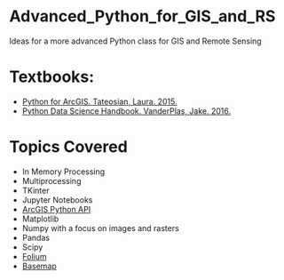 # Advanced_Python_for_GIS_and_RS
Ideas for a more advanced Python class for GIS and Remote Sensing

# Textbooks:
- [Python for ArcGIS. Tateosian, Laura. 2015.](http://www.springer.com/us/book/9783319183978)
- [Python Data Science Handbook. VanderPlas, Jake. 2016.](http://shop.oreilly.com/product/0636920034919.do)

# Topics Covered
- In Memory Processing
- Multiprocessing
- TKinter
- Jupyter Notebooks
- [ArcGIS Python API](https://developers.arcgis.com/python/)
- Matplotlib
- Numpy with a focus on images and rasters
- Pandas
- Scipy
- [Folium](https://blog.dominodatalab.com/creating-interactive-crime-maps-with-folium/)
- [Basemap](https://basemaptutorial.readthedocs.io/en/latest/first_map.html)
